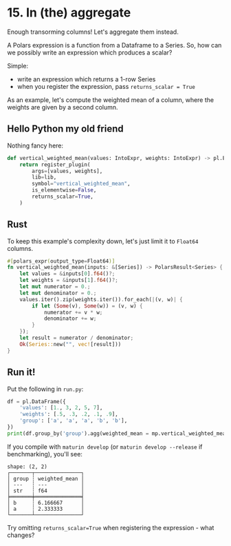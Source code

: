 # 15. In (the) aggregate

Enough transorming columns! Let's aggregate them instead.

A Polars expression is a function from a Dataframe to a Series. So,
how can we possibly write an expression which produces a scalar?

Simple:

- write an expression which returns a 1-row Series
- when you register the expression, pass `returns_scalar = True`

As an example, let's compute the weighted mean of a column, where
the weights are given by a second column.

## Hello Python my old friend

Nothing fancy here:

```python
def vertical_weighted_mean(values: IntoExpr, weights: IntoExpr) -> pl.Expr:
    return register_plugin(
        args=[values, weights],
        lib=lib,
        symbol="vertical_weighted_mean",
        is_elementwise=False,
        returns_scalar=True,
    )
```

## Rust

To keep this example's complexity down, let's just limit it to `Float64` columns.

```rust
#[polars_expr(output_type=Float64)]
fn vertical_weighted_mean(inputs: &[Series]) -> PolarsResult<Series> {
    let values = &inputs[0].f64()?;
    let weights = &inputs[1].f64()?;
    let mut numerator = 0.;
    let mut denominator = 0.;
    values.iter().zip(weights.iter()).for_each(|(v, w)| {
        if let (Some(v), Some(w)) = (v, w) {
            numerator += v * w;
            denominator += w;
        }
    });
    let result = numerator / denominator;
    Ok(Series::new("", vec![result]))
}
```

## Run it!

Put the following in `run.py`:

```python
df = pl.DataFrame({
    'values': [1., 3, 2, 5, 7],
    'weights': [.5, .3, .2, .1, .9],
    'group': ['a', 'a', 'a', 'b', 'b'],
})
print(df.group_by('group').agg(weighted_mean = mp.vertical_weighted_mean('values', 'weights')))
```

If you compile with `maturin develop` (or `maturin develop --release` if benchmarking), you'll see:

```
shape: (2, 2)
┌───────┬───────────────┐
│ group ┆ weighted_mean │
│ ---   ┆ ---           │
│ str   ┆ f64           │
╞═══════╪═══════════════╡
│ b     ┆ 6.166667      │
│ a     ┆ 2.333333      │
└───────┴───────────────┘
```

Try omitting `returns_scalar=True` when registering the expression - what changes?
